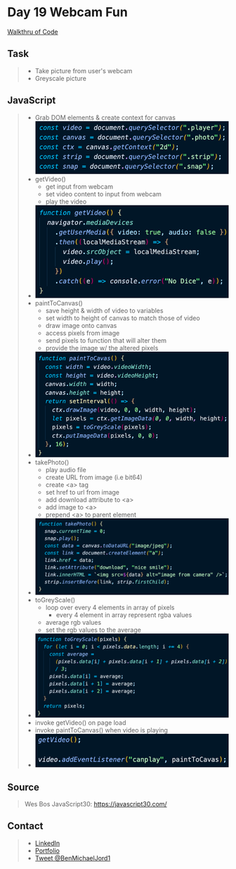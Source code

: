 # Day 19 Webcam Fun

[Walkthru of Code](add.url.here)

## Task

> - Take picture from user's webcam
> - Greyscale picture

## JavaScript

> - Grab DOM elements & create context for canvas
>   ![dom elements](images/doms.png)
> - getVideo()
>   - get input from webcam
>   - set video content to input from webcam
>   - play the video
> - ![get video function](images/get-video.png)
> - paintToCanvas()
>   - save height & width of video to variables
>   - set width to height of canvas to match those of video
>   - draw image onto canvas
>   - access pixels from image
>   - send pixels to function that will alter them
>   - provide the image w/ the altered pixels
> - ![paint to canvas function](images/paint.png)
> - takePhoto()
>   - play audio file
>   - create URL from image (i.e bit64)
>   - create \<a> tag
>   - set href to url from image
>   - add download attribute to \<a>
>   - add image to \<a>
>   - prepend \<a> to parent element
> - ![take photo function](images/photo.png)
> - toGreyScale()
>   - loop over every 4 elements in array of pixels
>     - every 4 element in array represent rgba values
>   - average rgb values
>   - set the rgb values to the average
> - ![grey scale function](images/greyscale.png)
> - invoke getVideo() on page load
> - invoke paintToCanvas() when video is playing
> - ![event listener](images/event-listener.png)

## Source

> Wes Bos JavaScript30: https://javascript30.com/

## Contact

> - [LinkedIn](https://www.linkedin.com/in/benjamin-alt-higginbotham/)
> - [Portfolio](https://my-portfolio.benjamin-higginbotham.vercel.app/)
> - [Tweet @BenMichaelJord1](https://twitter.com/BenMichaelJord1)

